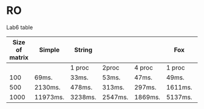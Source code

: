 # RO
Lab6 table

| Size of matrix  | Simple | String |       |        | Fox    |       |        |        |       | Cannon |
| --------------- | ------ | ------ | ----- | ------ | ------ | ----- | ------ | ------ | ----- | ------ |
|                 |        | 1 proc | 2proc | 4 proc | 1 proc | 2proc | 4 proc | 1 proc | 2proc | 4 proc |
| 100             | 69ms.  | 33ms.  | 53ms. | 47ms.  | 49ms.  | 143ms.| 124ms. | 32ms.  | 57ms. | 117ms. |
| 500             |2130ms. | 478ms. | 313ms.| 297ms. | 1611ms.|2393ms.| 2387ms.| 965ms. |1127ms.| 1418ms.|
| 1000            |11973ms.| 3238ms.|2547ms.| 1869ms.| 5137ms.|4867ms.| 4517ms.| 4279ms.|4476ms.| 4517ms.|
